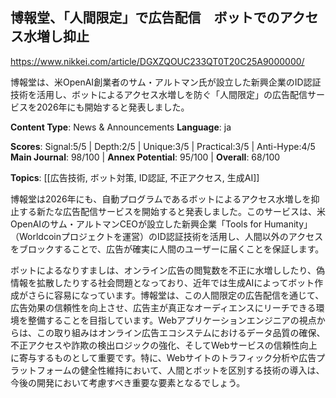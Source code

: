## 博報堂、「人間限定」で広告配信　ボットでのアクセス水増し抑止

https://www.nikkei.com/article/DGXZQOUC233QT0T20C25A9000000/

博報堂は、米OpenAI創業者のサム・アルトマン氏が設立した新興企業のID認証技術を活用し、ボットによるアクセス水増しを防ぐ「人間限定」の広告配信サービスを2026年にも開始すると発表しました。

**Content Type**: News & Announcements
**Language**: ja

**Scores**: Signal:5/5 | Depth:2/5 | Unique:3/5 | Practical:3/5 | Anti-Hype:4/5
**Main Journal**: 98/100 | **Annex Potential**: 95/100 | **Overall**: 68/100

**Topics**: [[広告技術, ボット対策, ID認証, 不正アクセス, 生成AI]]

博報堂は2026年にも、自動プログラムであるボットによるアクセス水増しを抑止する新たな広告配信サービスを開始すると発表しました。このサービスは、米OpenAIのサム・アルトマンCEOが設立した新興企業「Tools for Humanity」（Worldcoinプロジェクトを運営）のID認証技術を活用し、人間以外のアクセスをブロックすることで、広告が確実に人間のユーザーに届くことを保証します。

ボットによるなりすましは、オンライン広告の閲覧数を不正に水増ししたり、偽情報を拡散したりする社会問題となっており、近年では生成AIによってボット作成がさらに容易になっています。博報堂は、この人間限定の広告配信を通じて、広告効果の信頼性を向上させ、広告主が真正なオーディエンスにリーチできる環境を整備することを目指しています。Webアプリケーションエンジニアの視点からは、この取り組みはオンライン広告エコシステムにおけるデータ品質の確保、不正アクセスや詐欺の検出ロジックの強化、そしてWebサービスの信頼性向上に寄与するものとして重要です。特に、Webサイトのトラフィック分析や広告プラットフォームの健全性維持において、人間とボットを区別する技術の導入は、今後の開発において考慮すべき重要な要素となるでしょう。
